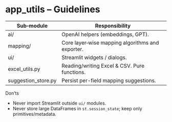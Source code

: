 # app_utils – Guidelines

| Sub‑module | Responsibility |
|------------|----------------|
| ai/                | OpenAI helpers (embeddings, GPT). |
| mapping/           | Core layer‑wise mapping algorithms and exporter. |
| ui/                | Streamlit widgets / dialogs. |
| excel_utils.py     | Reading/writing Excel & CSV. Pure functions. |
| suggestion_store.py| Persist per-field mapping suggestions. |

Don’ts
* Never import Streamlit outside `ui/` modules.
* Never store large DataFrames in `st.session_state`; keep only primitives/metadata.
